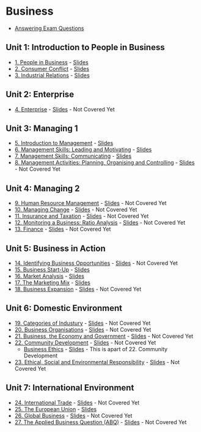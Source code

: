 # Business
- [Answering Exam Questions](answering-exam-questions.md)
## Unit 1: Introduction to People in Business
- [1. People in Business]() - [Slides]()
- [2. Consumer Conflict]() - [Slides]()
- [3. Industrial Relations]() - [Slides]()
## Unit 2: Enterprise
- [4. Enterprise]() - [Slides]() - Not Covered Yet
## Unit 3: Managing 1
- [5. Introduction to Management]() - [Slides]()
- [6. Management Skills: Leading and Motivating]() - [Slides]()
- [7. Management Skills: Communicating]() - [Slides]()
- [8. Management Activities: Planning, Organising and Controlling]() - [Slides]() - Not Covered Yet
## Unit 4: Managing 2
- [9. Human Resource Management]() - [Slides]() - Not Covered Yet
- [10. Managing Change]() - [Slides]() - Not Covered Yet
- [11. Insurance and Taxation]() - [Slides]() - Not Covered Yet
- [12. Monitoring a Business: Ratio Analysis]() - [Slides]() - Not Covered Yet
- [13. Finance]() - [Slides]() - Not Covered Yet
## Unit 5: Business in Action
- [14. Identifying Business Opportunities]() - [Slides]() - Not Covered Yet
- [15. Business Start-Up]() - [Slides]()
- [16. Market Analysis]() - [Slides]()
- [17. The Marketing Mix]() - [Slides]()
- [18. Business Expansion]() - [Slides]() - Not Covered Yet
## Unit 6: Domestic Environment
- [19. Categories of Industury]() - [Slides]() - Not Covered Yet
- [20. Business Organisations]() - [Slides]() - Not Covered Yet
- [21. Business, the Economy and Government]() - [Slides]() - Not Covered Yet
- [22. Community Development]() - [Slides]() - Not Covered Yet
  - [Business Ethics]() - [Slides]() - This is apart of 22. Community Development
- [23. Ethical, Social and Environmental Responsibility]() - [Slides]() - Not Covered Yet
## Unit 7: International Environment
- [24. International Trade]() - [Slides]() - Not Covered Yet
- [25. The European Union]() - [Slides]()
- [26. Global Business]() - [Slides]() - Not Covered Yet
- [27. The Applied Business Question (ABQ)]() - [Slides]() - Not Covered Yet